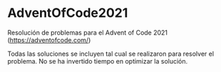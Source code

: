 # AdventOfCode2021

Resolución de problemas para el Advent of Code 2021 (https://adventofcode.com/)

Todas las soluciones se incluyen tal cual se realizaron para resolver el problema.
No se ha invertido tiempo en optimizar la solución.

